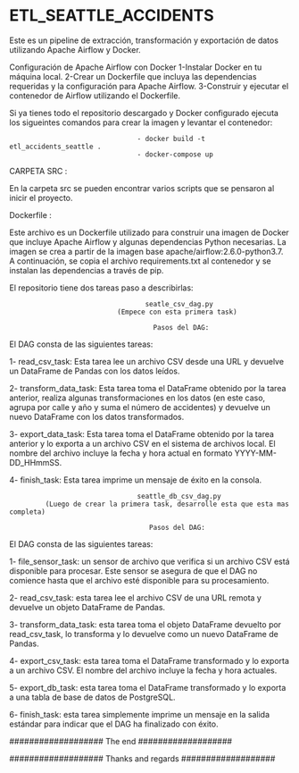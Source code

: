 # ETL_SEATTLE_ACCIDENTS
Este es un pipeline de extracción, transformación y exportación de datos utilizando Apache Airflow y Docker.

   Configuración de Apache Airflow con Docker
1-Instalar Docker en tu máquina local.
2-Crear un Dockerfile que incluya las dependencias requeridas y la configuración para Apache Airflow.
3-Construir y ejecutar el contenedor de Airflow utilizando el Dockerfile.

Si ya tienes todo el repositorio descargado y Docker configurado ejecuta los sigueintes comandos para crear la imagen y levantar el contenedor:
                                    
                                    - docker build -t etl_accidents_seattle .
                                    - docker-compose up


   CARPETA SRC :
   
 En la carpeta src se pueden encontrar varios scripts que se pensaron al inicir el proyecto.
  
  
   Dockerfile :
   
Este archivo es un Dockerfile utilizado para construir una imagen de Docker que incluye Apache Airflow y algunas dependencias Python necesarias. La imagen se crea a partir de la imagen base apache/airflow:2.6.0-python3.7. A continuación, se copia el archivo requirements.txt al contenedor y se instalan las dependencias a través de pip.



El repositorio tiene dos tareas paso a describirlas:



                                      seatle_csv_dag.py
                               (Empece con esta primera task)
                                                    
                                        Pasos del DAG:  
                                                           
El DAG consta de las siguientes tareas:

1- read_csv_task: Esta tarea lee un archivo CSV desde una URL y devuelve un DataFrame de Pandas con los datos leídos.

2- transform_data_task: Esta tarea toma el DataFrame obtenido por la tarea anterior, realiza algunas transformaciones en los datos (en este caso, agrupa por calle y año y suma el número de accidentes) y devuelve un nuevo DataFrame con los datos transformados.

3- export_data_task: Esta tarea toma el DataFrame obtenido por la tarea anterior y lo exporta a un archivo CSV en el sistema de archivos local. El nombre del archivo incluye la fecha y hora actual en formato YYYY-MM-DD_HHmmSS.

4- finish_task: Esta tarea imprime un mensaje de éxito en la consola.
                                                    
                                                    
                                                        
                                                                                                                
                                                                                                             
                                                        
                                                                                                                                                                  
                                    seattle_db_csv_dag.py
             (Luego de crear la primera task, desarrolle esta que esta mas completa)
                                   
                                       Pasos del DAG:
                                       
El DAG consta de las siguientes tareas:

1- file_sensor_task: un sensor de archivo que verifica si un archivo CSV está disponible para procesar. Este sensor se asegura de que el DAG no comience hasta que el archivo esté disponible para su procesamiento.

2- read_csv_task: esta tarea lee el archivo CSV de una URL remota y devuelve un objeto DataFrame de Pandas.

3- transform_data_task: esta tarea toma el objeto DataFrame devuelto por read_csv_task, lo transforma y lo devuelve como un nuevo DataFrame de Pandas.

4- export_csv_task: esta tarea toma el DataFrame transformado y lo exporta a un archivo CSV. El nombre del archivo incluye la fecha y hora actuales.

5- export_db_task: esta tarea toma el DataFrame transformado y lo exporta a una tabla de base de datos de PostgreSQL.

6- finish_task: esta tarea simplemente imprime un mensaje en la salida estándar para indicar que el DAG ha finalizado con éxito.



###################    The end    ###################


###################    Thanks and regards    ###################
  

